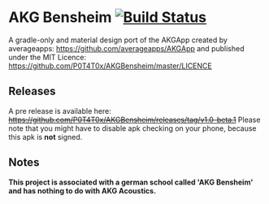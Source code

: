 # AKG Bensheim [![Build Status](https://travis-ci.org/P0T4T0x/AKGBensheim.svg?branch=master)](https://travis-ci.org/P0T4T0x/AKGBensheim)
A gradle-only and material design port of the AKGApp created by averageapps: 
https://github.com/averageapps/AKGApp and published under the MIT Licence: https://github.com/P0T4T0x/AKGBensheim/master/LICENCE

## Releases
A pre release is available here: ~~https://github.com/P0T4T0x/AKGBensheim/releases/tag/v1.0-beta.1~~
Please note that you might have to disable apk checking on your phone, because this apk is **not** signed.

## Notes
**This project is associated with a german school called 'AKG Bensheim' and has nothing to do with AKG Acoustics.**
